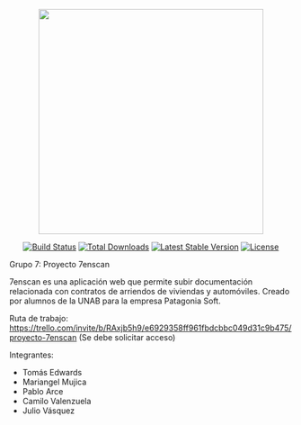 <p align="center"><a href="https://laravel.com" target="_blank"><img src="https://raw.githubusercontent.com/laravel/art/master/logo-lockup/5%20SVG/2%20CMYK/1%20Full%20Color/laravel-logolockup-cmyk-red.svg" width="400"></a></p>

<p align="center">
<a href="https://travis-ci.org/laravel/framework"><img src="https://travis-ci.org/laravel/framework.svg" alt="Build Status"></a>
<a href="https://packagist.org/packages/laravel/framework"><img src="https://img.shields.io/packagist/dt/laravel/framework" alt="Total Downloads"></a>
<a href="https://packagist.org/packages/laravel/framework"><img src="https://img.shields.io/packagist/v/laravel/framework" alt="Latest Stable Version"></a>
<a href="https://packagist.org/packages/laravel/framework"><img src="https://img.shields.io/packagist/l/laravel/framework" alt="License"></a>
</p>

Grupo 7: Proyecto 7enscan

7enscan es una aplicación web que permite subir documentación relacionada con contratos de arriendos de viviendas y automóviles. Creado por alumnos de la UNAB para la empresa Patagonia Soft.

Ruta de trabajo:
https://trello.com/invite/b/RAxjb5h9/e6929358ff961fbdcbbc049d31c9b475/proyecto-7enscan (Se debe solicitar acceso)

Integrantes:

- Tomás Edwards
- Mariangel Mujica
- Pablo Arce
- Camilo Valenzuela
- Julio Vásquez

